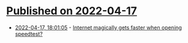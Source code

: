 # [Published on 2022-04-17](index.md)

* [2022-04-17, 18:01:05](https://news.ycombinator.com/item?id=31062799) - [Internet magically gets faster when opening speedtest?](https://news.ycombinator.com/item?id=31062799)
